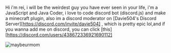 Hi i'm rei, i will be the weirdest guy you have ever seen in your life, i'm a JavaScript and Java Coder, i love to code discord bot (discord.js) and make a minecraft plugin, also im a discord moderator on [Davie504's Discord Server][https://discord.com/invite/davie504] , which is pretty epic lol,and if you wanna add me on discord, you can click [this][https://discord.com/users/438672336921690112]

![maybeurmom](https://user-images.githubusercontent.com/74547779/121762108-0cf9e480-cb5e-11eb-967a-8f1a78d766e2.jpg)
